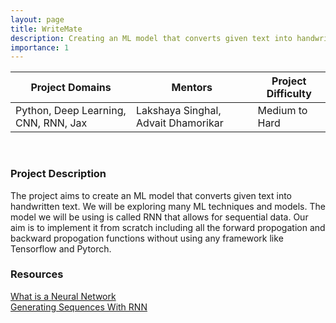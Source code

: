 ```yaml
---
layout: page
title: WriteMate
description: Creating an ML model that converts given text into handwritten text.
importance: 1
---
```


| Project Domains              | Mentors      | Project Difficulty |
|------------------------------|--------------|--------------------|
| Python, Deep Learning, CNN, RNN, Jax |Lakshaya Singhal, Advait Dhamorikar | Medium to Hard     |

<br>

### Project Description

The project aims to create an ML model that converts given text into handwritten text. We will be exploring many ML techniques and models. The model we will be using is called RNN that allows for sequential data. Our aim is to implement it from scratch including all the forward propogation and backward propogation functions without using any framework like Tensorflow and Pytorch.

### Resources

[What is a Neural Network](https://www.youtube.com/watch?v=aircAruvnKk&list=PLZHQObOWTQDNU6R1_67000Dx_ZCJB-3pi) <br>
[Generating Sequences With RNN](https://arxiv.org/abs/1308.0850) <br>